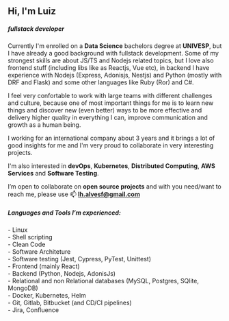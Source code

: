 <h2>Hi, I'm Luiz</h2>
<h5>fullstack developer</h5>

Currently I'm enrolled on a **Data Science** bachelors degree at **UNIVESP**, but I have already a good background with fullstack development. Some of my strongest skills are about JS/TS and Nodejs related topics, but I love also frontend stuff (including libs like as Reactjs, Vue etc), in backend I have experience with Nodejs (Express, Adonisjs, Nestjs) and Python (mostly with DRF and Flask) and some other languages like Ruby (Ror) and C#.

I feel very confortable to work with large teams with different challenges and culture, because one of most important things for me is to learn new things and discover new (even better) ways to be more effective and delivery higher quality in everything I can, improve communication and growth as a human being. 

I working for an international company about 3 years and it brings a lot of good insights for me and I'm very proud to collaborate in very interesting projects.

I'm also interested in **devOps**, **Kubernetes**, **Distributed Computing**,  **AWS Services** and **Software Testing**.

I’m open to collaborate on **open source projects** and with you need/want to reach me, please use 📫 **lh.alvesf@gmail.com**

<h5 align="left">Languages and Tools I’m experienced:</h5>
- Linux<br />
- Shell scripting<br />
- Clean Code<br />
- Software Architeture<br />
- Software testing (Jest, Cypress, PyTest, Unittest)<br />
- Frontend (mainly React)<br />
- Backend (Python, Nodejs, AdonisJs)<br />
- Relational and non Relational databases (MySQL, Postgres, SQlite, MongoDB)<br />
- Docker, Kubernetes, Helm<br />
- Git, Gitlab, Bitbucket (and CD/CI pipelines)<br />
- Jira, Confluence

